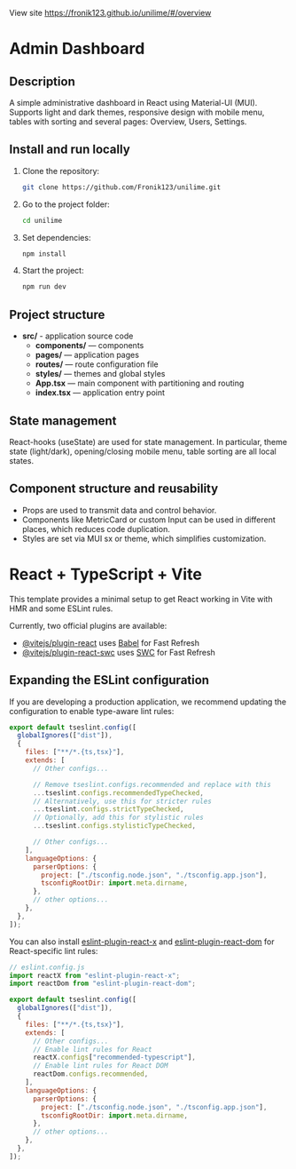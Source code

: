 View site https://fronik123.github.io/unilime/#/overview

# Admin Dashboard

## Description

A simple administrative dashboard in React using Material-UI (MUI).  
Supports light and dark themes, responsive design with mobile menu, tables with sorting and several pages: Overview, Users, Settings.

## Install and run locally

1. Clone the repository:

   ```bash
   git clone https://github.com/Fronik123/unilime.git

   ```

2. Go to the project folder:

   ```bash
   cd unilime

   ```

3. Set dependencies:

   ```bash
   npm install

   ```

4. Start the project:

   ```bash
   npm run dev
   ```

## Project structure

- **src/** - application source code
  - **components/** — components
  - **pages/** — application pages
  - **routes/** — route configuration file
  - **styles/** — themes and global styles
  - **App.tsx** — main component with partitioning and routing
  - **index.tsx** — application entry point

## State management

React-hooks (useState) are used for state management.
In particular, theme state (light/dark), opening/closing mobile menu, table sorting are all local states.

## Component structure and reusability

- Props are used to transmit data and control behavior.
- Components like MetricCard or custom Input can be used in different places, which reduces code duplication.
- Styles are set via MUI sx or theme, which simplifies customization.

# React + TypeScript + Vite

This template provides a minimal setup to get React working in Vite with HMR and some ESLint rules.

Currently, two official plugins are available:

- [@vitejs/plugin-react](https://github.com/vitejs/vite-plugin-react/blob/main/packages/plugin-react) uses [Babel](https://babeljs.io/) for Fast Refresh
- [@vitejs/plugin-react-swc](https://github.com/vitejs/vite-plugin-react/blob/main/packages/plugin-react-swc) uses [SWC](https://swc.rs/) for Fast Refresh

## Expanding the ESLint configuration

If you are developing a production application, we recommend updating the configuration to enable type-aware lint rules:

```js
export default tseslint.config([
  globalIgnores(["dist"]),
  {
    files: ["**/*.{ts,tsx}"],
    extends: [
      // Other configs...

      // Remove tseslint.configs.recommended and replace with this
      ...tseslint.configs.recommendedTypeChecked,
      // Alternatively, use this for stricter rules
      ...tseslint.configs.strictTypeChecked,
      // Optionally, add this for stylistic rules
      ...tseslint.configs.stylisticTypeChecked,

      // Other configs...
    ],
    languageOptions: {
      parserOptions: {
        project: ["./tsconfig.node.json", "./tsconfig.app.json"],
        tsconfigRootDir: import.meta.dirname,
      },
      // other options...
    },
  },
]);
```

You can also install [eslint-plugin-react-x](https://github.com/Rel1cx/eslint-react/tree/main/packages/plugins/eslint-plugin-react-x) and [eslint-plugin-react-dom](https://github.com/Rel1cx/eslint-react/tree/main/packages/plugins/eslint-plugin-react-dom) for React-specific lint rules:

```js
// eslint.config.js
import reactX from "eslint-plugin-react-x";
import reactDom from "eslint-plugin-react-dom";

export default tseslint.config([
  globalIgnores(["dist"]),
  {
    files: ["**/*.{ts,tsx}"],
    extends: [
      // Other configs...
      // Enable lint rules for React
      reactX.configs["recommended-typescript"],
      // Enable lint rules for React DOM
      reactDom.configs.recommended,
    ],
    languageOptions: {
      parserOptions: {
        project: ["./tsconfig.node.json", "./tsconfig.app.json"],
        tsconfigRootDir: import.meta.dirname,
      },
      // other options...
    },
  },
]);
```
